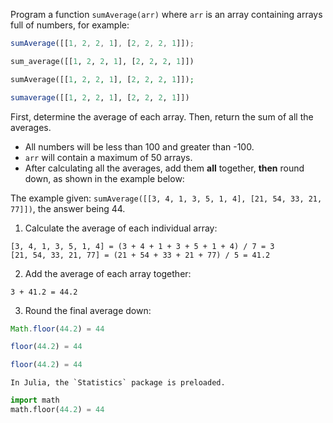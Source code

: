 Program a function `sumAverage(arr)` where `arr` is an array containing arrays full of numbers, for example:

```javascript
sumAverage([[1, 2, 2, 1], [2, 2, 2, 1]]);
```
```python
sum_average([[1, 2, 2, 1], [2, 2, 2, 1]])
```
```php
sumAverage([[1, 2, 2, 1], [2, 2, 2, 1]]);
```
```julia
sumaverage([[1, 2, 2, 1], [2, 2, 2, 1]])
```

First, determine the average of each array. Then, return the sum of all the averages.

- All numbers will be less than 100 and greater than -100.
- `arr` will contain a maximum of 50 arrays.
- After calculating all the averages, add them **all** together, **then** round down, as shown in the example below:

The example given: `sumAverage([[3, 4, 1, 3, 5, 1, 4], [21, 54, 33, 21, 77]])`, the answer being 44.
1. Calculate the average of each individual array:
```
[3, 4, 1, 3, 5, 1, 4] = (3 + 4 + 1 + 3 + 5 + 1 + 4) / 7 = 3
[21, 54, 33, 21, 77] = (21 + 54 + 33 + 21 + 77) / 5 = 41.2
```
2. Add the average of each array together:
```
3 + 41.2 = 44.2
```
3. Round the final average down:
```javascript
Math.floor(44.2) = 44
```
```php
floor(44.2) = 44
```
```julia
floor(44.2) = 44
```

~~~if:julia
In Julia, the `Statistics` package is preloaded.
~~~
```python
import math
math.floor(44.2) = 44
```